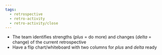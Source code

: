 ```yaml
---
tags:
  - retrospective
  - retro-activity
  - retro-activity/close
---
```

- The team identifies strengths (*plus* = do more) and changes (*delta* = change) of the current retrospective
- Have a flip chart/whiteboard with two columns for *plus* and *delta* ready
